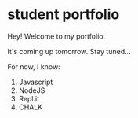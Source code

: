 # student portfolio

Hey! Welcome to my portfolio.

It's coming up tomorrow. Stay tuned...

For now, I know:

1. Javascript
1. NodeJS
1. Repl.it
1. CHALK
